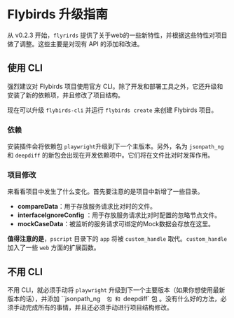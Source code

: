 # Flybirds  升级指南



从 v0.2.3 开始，`flyrirds` 提供了关于web的一些新特性，并根据这些特性对项目做了调整。这些主要是对现有 API 的添加和改进。



## 使用 CLI

强烈建议对 Flybirds 项目使用官方 CLI。除了开发和部署工具之外，它还升级和安装了新的依赖项，并且修改了项目结构。

现在可以升级 `flybirds-cli` 并运行 `flybirds create` 来创建 Flybirds  项目。



### 依赖

安装插件会将依赖包 `playwright`升级到下一个主版本。另外，名为 `jsonpath_ng`  和  `deepdiff` 的新包会出现在开发依赖项中。它们将在文件比对时发挥作用。



### 项目修改

来看看项目中发生了什么变化。首先要注意的是项目中新增了一些目录。

- **compareData**：用于存放服务请求比对时的文件。
- **interfaceIgnoreConfig** ：用于存放服务请求比对时配置的忽略节点文件。
- **mockCaseData**：被监听的服务请求可绑定的Mock数据会存放在这里。



**值得注意的是**，`pscript` 目录下的 `app` 将被  `custom_handle` 取代。`custom_handle` 加入了一些 `web` 方面的扩展函数。



## 不用 CLI

不用 CLI，就必须手动将 `playwright` 升级到下一个主要版本（如果你想使用最新版本的话），并添加 ``jsonpath_ng`   包 和  `deepdiff` 包 。没有什么好的方法，必须手动完成所有的事情，并且还必须手动进行项目结构修改。

